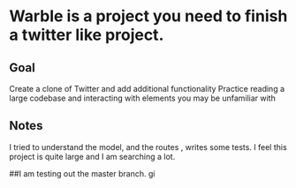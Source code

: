 # Warble is a project you need to finish a twitter like project.



## Goal

Create a clone of Twitter and add additional functionality
Practice reading a large codebase and interacting with elements you may be unfamiliar with

## Notes

I tried to understand the model, and the routes , writes some tests. 
I feel this project is quite large and I am searching a lot. 

##I am testing out the master branch.
gi